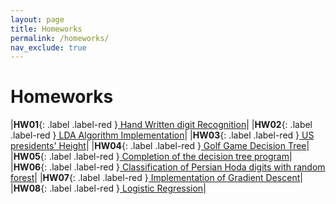 ```yaml
---
layout: page
title: Homeworks
permalink: /homeworks/
nav_exclude: true
---
```


# Homeworks

|**HW01**{: .label .label-red }[  Hand Written digit Recognition](/cs-bsc-dm/homeworks/hw1)|
|**HW02**{: .label .label-red }[  LDA Algorithm Implementation](/cs-bsc-dm/homeworks/hw2)|
|**HW03**{: .label .label-red }[  US presidents' Height](/cs-bsc-dm/homeworks/hw3)|
|**HW04**{: .label .label-red }[  Golf Game Decision Tree](/cs-bsc-dm/homeworks/hw4)|
|**HW05**{: .label .label-red }[  Completion of the decision tree program](/cs-bsc-dm/homeworks/hw5)|
|**HW06**{: .label .label-red }[  Classification of Persian Hoda digits with random forest](/cs-bsc-dm/homeworks/hw6)|
|**HW07**{: .label .label-red }[  Implementation of Gradient Descent](/cs-bsc-dm/homeworks/hw7)|
|**HW08**{: .label .label-red }[  Logistic Regression](/cs-bsc-dm/homeworks/hw8)|
